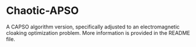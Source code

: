 # Chaotic-APSO
A CAPSO algorithm version, specifically adjusted to an electromagnetic cloaking optimization problem. More information is provided in the README file.

